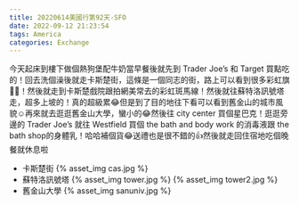 ```yaml
---
title: 20220614美國行第92天-SFO
date: 2022-09-12 21:23:54
tags: America
categories: Exchange
---
```

今天起床到樓下做個熱狗堡配牛奶當早餐後就先到 Trader Joe’s 和 Target 買點吃的！回去洗個澡後就走卡斯楚街，這條是一個同志的街，路上可以看到很多彩虹旗🏳️‍🌈！然後就走到卡斯楚戲院跟拍網美常去的彩虹斑馬線！然後就往蘇特洛訊號塔走，超多上坡的！真的超級累😂但是到了目的地往下看可以看到舊金山的城市風貌☺️再來就去逛逛舊金山大學，蠻小的😂然後往 city center 買個星巴克！逛逛旁邊的 Trader Joe’s 就往 Westfield 買個 the bath and body work 的消毒液跟 the bath shop的身體乳！哈哈補個貨😂送禮也是很不錯的👍然後就走回住宿地吃個晚餐就休息啦

- 卡斯楚街
{% asset_img cas.jpg %}
- 蘇特洛訊號塔
{% asset_img tower.jpg %}
{% asset_img tower2.jpg %}
- 舊金山大學
{% asset_img sanuniv.jpg %}